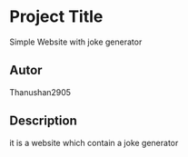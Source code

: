 # Project Title 

Simple Website with joke generator

## Autor

Thanushan2905    

## Description

it is a website which contain a joke generator
